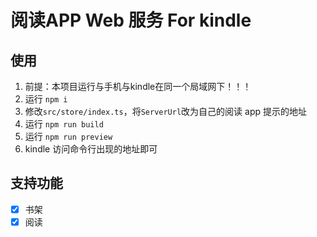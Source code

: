 # 阅读APP Web 服务 For kindle

## 使用
1. 前提：本项目运行与手机与kindle在同一个局域网下！！！
2. 运行 `npm i`
3. 修改`src/store/index.ts`，将`ServerUrl`改为自己的阅读 app 提示的地址
4. 运行 `npm run build`
5. 运行 `npm run preview`
6. kindle 访问命令行出现的地址即可

## 支持功能  
- [x] 书架
- [x] 阅读
